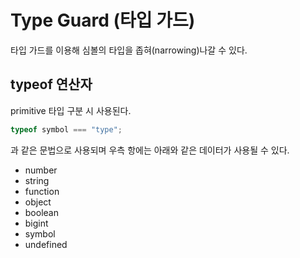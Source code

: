 # Type Guard (타입 가드)

타입 가드를 이용해 심볼의 타입을 좁혀(narrowing)나갈 수 있다.

## typeof 연산자

primitive 타입 구분 시 사용된다.

```typescript
typeof symbol === "type";
```

과 같은 문법으로 사용되며 우측 항에는 아래와 같은 데이터가 사용될 수 있다.

- number
- string
- function
- object
- boolean
- bigint
- symbol
- undefined
